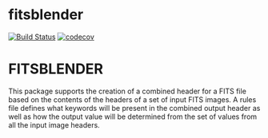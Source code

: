 # fitsblender

[![Build Status](https://dev.azure.com/spacetelescope/fitsblender/_apis/build/status/spacetelescope.fitsblender?branchName=main)](https://dev.azure.com/spacetelescope/fitsblender/_build/latest?definitionId=14&branchName=main)
[![codecov](https://codecov.io/gh/spacetelescope/fitsblender/branch/main/graph/badge.svg)](https://codecov.io/gh/spacetelescope/fitsblender)

FITSBLENDER
============

This package supports the creation of a combined header for a FITS file based on the contents of the headers
of a set of input FITS images.  A rules file defines what keywords will be present in the combined
output header as well as how the output value will be determined from the set of values from all 
the input image headers.  
